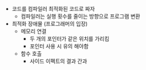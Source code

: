 * 코드를 컴파일러 최적화된 코드로 짜자
	* 컴파일러는 실행 횟수를 줄이는 방향으로 프로그램 변환
* 최적화 장애물 (프로그래머의 입장)
	* 메모리 연결
		* 두 개의 포인터가 같은 위치를 가리킴
		* 포인터 사용 시 유의 해야함
	* 함수 호출
		* 사이드 이펙트의 결과 간과
